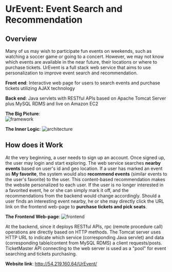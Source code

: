 # UrEvent: Event Search and Recommendation
## Overview

Many of us may wish to participate fun events on weekends, such as watching a soccer game or going to a concert. However, we may not know which events are available in the near future, their locations or where to purchase tickets.
UrEvent is a full stack web service that aims to use personalization to improve event search and recommendation.

**Front end**: Interactive web page for users to search events and purchase tickets utilizing AJAX technology

**Back end**: Java servlets with RESTful APIs based on Apache Tomcat Server plus MySQL RDMS and live on Amazon EC2

**The Big Picture**:  
![framework](https://github.com/ZjWeb200/UrEvent/blob/master/big_picture.png)

**The Inner Logic**:
![architecture](https://user-images.githubusercontent.com/31113955/40943643-c04315c0-6806-11e8-80bc-ba6bc700f0cc.png)

## How does it Work
At the very beginning, a user needs to sign up an account. Once signed up, the user may login and start exploring.
The web service searches **nearby events** based on user's id and geo location. If a user has marked an event as **My favorite**, the system would also **recommend events** (similar events to the user's favorite) to the user. This content-based recommendation makes the website personalized to each user. If the user is no longer interested in a favorited event, he or she can simply mark it off, and the recommendations from the backend would change accordingly.
Should a user finds an interesting event nearby, he or she may directly click the URL link on the frontend web-page to **purchase tickets and pick seats**.

**The Frontend Web-page**:
![frontend](https://github.com/ZjWeb200/UrEvent/blob/master/frontend.JPG)

At the backend, since it deploys RESTful APIs, rpc (remote procedure call) operations are directly based on HTTP methods. The Tomcat server uses HTTP URL to indicate which service (corresponding Java servlet) and data (corresponding table/content from MySQL RDMS) a client requests/posts. TicketMaster API connecting to the web server is used as a "pool" for event searching and tickets purchasing.

**Website link**:
http://54.219.160.64/UrEvent/
